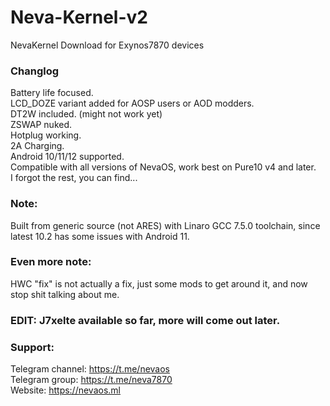 # Neva-Kernel-v2
NevaKernel Download for Exynos7870 devices

### Changlog
Battery life focused. <br>LCD_DOZE variant added for AOSP users or AOD modders. <br>DT2W included. (might not work yet) <br>ZSWAP nuked. <br>Hotplug working. <br>2A Charging. <br>Android 10/11/12 supported. <br>Compatible with all versions of NevaOS, work best on Pure10 v4 and later. <br>I forgot the rest, you can find...

### Note:
Built from generic source (not ARES) with Linaro GCC 7.5.0 toolchain, since latest 10.2 has some issues with Android 11. <br>

### Even more note:
HWC "fix" is not actually a fix, just some mods to get around it, and now stop shit talking about me.

### EDIT: J7xelte available so far, more will come out later.

### Support:
Telegram channel: https://t.me/nevaos <br>
Telegram group: https://t.me/neva7870 <br>
Website: https://nevaos.ml
